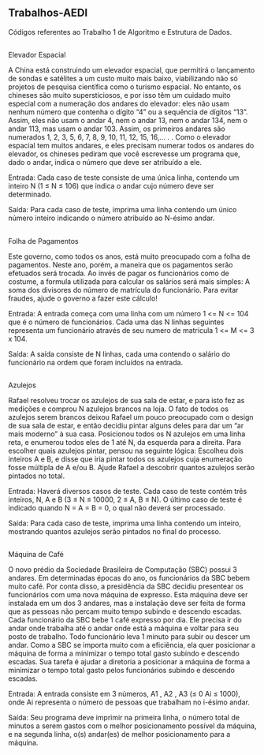 ## Trabalhos-AEDI

Códigos referentes ao Trabalho 1 de Algoritmo e Estrutura de Dados.

##

Elevador Espacial

A China está construindo um elevador espacial, que permitirá o lançamento de sondas e satélites a um
custo muito mais baixo, viabilizando não só projetos de pesquisa científica como o turismo espacial.
No entanto, os chineses são muito supersticiosos, e por isso têm um cuidado muito especial com a
numeração dos andares do elevador: eles não usam nenhum número que contenha o dígito “4” ou a
sequência de dígitos “13”. Assim, eles não usam o andar 4, nem o andar 13, nem o andar 134, nem o andar
113, mas usam o andar 103. Assim, os primeiros andares são numerados 1, 2, 3, 5, 6, 7, 8, 9, 10, 11, 12, 15,
16,... . .
Como o elevador espacial tem muitos andares, e eles precisam numerar todos os andares do elevador, os
chineses pediram que você escrevesse um programa que, dado o andar, indica o número que deve ser
atribuído a ele.

Entrada:
  Cada caso de teste consiste de uma única linha, contendo um inteiro N (1 ≤ N ≤ 106) que indica o andar
  cujo número deve ser determinado.

Saída:
  Para cada caso de teste, imprima uma linha contendo um único número inteiro indicando o número
  atribuído ao N-ésimo andar.

##

Folha de Pagamentos

Este governo, como todos os anos, está muito preocupado com a folha de pagamentos. Neste ano, porém, a
maneira que os pagamentos serão efetuados será trocada. Ao invés de pagar os funcionários como de
costume, a formula utilizada para calcular os salários será mais simples: A soma dos divisores do número
de matrícula do funcionário.
Para evitar fraudes, ajude o governo a fazer este cálculo!

Entrada:
  A entrada começa com uma linha com um número 1 <= N <= 104 que é o número de funcionários. Cada
  uma das N linhas seguintes representa um funcionário através de seu numero de matrícula
  1 <= M <= 3 x 104.

Saída:
  A saída consiste de N linhas, cada uma contendo o salário do funcionário na ordem que foram incluídos na
  entrada.

##

Azulejos

Rafael resolveu trocar os azulejos de sua sala de estar, e para isto fez as medições e comprou N azulejos
brancos na loja.
O fato de todos os azulejos serem brancos deixou Rafael um pouco preocupado com o design de sua sala
de estar, e então decidiu pintar alguns deles para dar um “ar mais moderno” à sua casa.
Posicionou todos os N azulejos em uma linha reta, e enumerou todos eles de 1 até N, da esquerda para a
direita.
Para escolher quais azulejos pintar, pensou na seguinte lógica: Escolheu dois inteiros A e B, e disse que iria
pintar todos os azulejos cuja enumeração fosse múltipla de A e/ou B.
Ajude Rafael a descobrir quantos azulejos serão pintados no total.

Entrada:
  Haverá diversos casos de teste. Cada caso de teste contém três inteiros, N, A e B
  (3 ≤ N ≤ 10000, 2 ≤ A, B ≤ N).
  O último caso de teste é indicado quando N = A = B = 0, o qual não deverá ser processado.

Saída:
  Para cada caso de teste, imprima uma linha contendo um inteiro, mostrando quantos azulejos serão
  pintados no final do processo.

##

Máquina de Café

O novo prédio da Sociedade Brasileira de Computação (SBC) possui 3 andares. Em determinadas épocas
do ano, os funcionários da SBC bebem muito café. Por conta disso, a presidência da SBC decidiu
presentear os funcionários com uma nova máquina de expresso. Esta máquina deve ser instalada em um
dos 3 andares, mas a instalação deve ser feita de forma que as pessoas não percam muito tempo subindo e
descendo escadas.
Cada funcionário da SBC bebe 1 café expresso por dia. Ele precisa ir do andar onde trabalha até o andar
onde está a máquina e voltar para seu posto de trabalho. Todo funcionário leva 1 minuto para subir ou
descer um andar. Como a SBC se importa muito com a eficiência, ela quer posicionar a máquina de forma
a minimizar o tempo total gasto subindo e descendo escadas.
Sua tarefa é ajudar a diretoria a posicionar a máquina de forma a minimizar o tempo total gasto pelos
funcionários subindo e descendo escadas.

Entrada:
  A entrada consiste em 3 números, A1 , A2 , A3 (≤ 0 Ai ≤ 1000), onde Ai representa o número de pessoas
  que trabalham no i-ésimo andar.

Saída:
  Seu programa deve imprimir na primeira linha, o número total de minutos a serem gastos com o melhor
  posicionamento possível da máquina, e na segunda linha, o(s) andar(es) de melhor posicionamento para a
  máquina.
